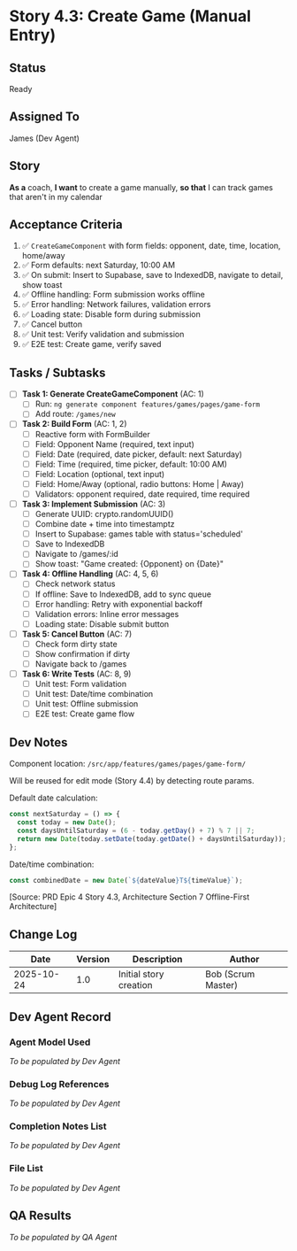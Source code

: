 # Story 4.3: Create Game (Manual Entry)

## Status
Ready

## Assigned To
James (Dev Agent)

## Story
**As a** coach,
**I want** to create a game manually,
**so that** I can track games that aren't in my calendar

## Acceptance Criteria
1. ✅ `CreateGameComponent` with form fields: opponent, date, time, location, home/away
2. ✅ Form defaults: next Saturday, 10:00 AM
3. ✅ On submit: Insert to Supabase, save to IndexedDB, navigate to detail, show toast
4. ✅ Offline handling: Form submission works offline
5. ✅ Error handling: Network failures, validation errors
6. ✅ Loading state: Disable form during submission
7. ✅ Cancel button
8. ✅ Unit test: Verify validation and submission
9. ✅ E2E test: Create game, verify saved

## Tasks / Subtasks

- [ ] **Task 1: Generate CreateGameComponent** (AC: 1)
  - [ ] Run: `ng generate component features/games/pages/game-form`
  - [ ] Add route: `/games/new`

- [ ] **Task 2: Build Form** (AC: 1, 2)
  - [ ] Reactive form with FormBuilder
  - [ ] Field: Opponent Name (required, text input)
  - [ ] Field: Date (required, date picker, default: next Saturday)
  - [ ] Field: Time (required, time picker, default: 10:00 AM)
  - [ ] Field: Location (optional, text input)
  - [ ] Field: Home/Away (optional, radio buttons: Home | Away)
  - [ ] Validators: opponent required, date required, time required

- [ ] **Task 3: Implement Submission** (AC: 3)
  - [ ] Generate UUID: crypto.randomUUID()
  - [ ] Combine date + time into timestamptz
  - [ ] Insert to Supabase: games table with status='scheduled'
  - [ ] Save to IndexedDB
  - [ ] Navigate to /games/:id
  - [ ] Show toast: "Game created: {Opponent} on {Date}"

- [ ] **Task 4: Offline Handling** (AC: 4, 5, 6)
  - [ ] Check network status
  - [ ] If offline: Save to IndexedDB, add to sync queue
  - [ ] Error handling: Retry with exponential backoff
  - [ ] Validation errors: Inline error messages
  - [ ] Loading state: Disable submit button

- [ ] **Task 5: Cancel Button** (AC: 7)
  - [ ] Check form dirty state
  - [ ] Show confirmation if dirty
  - [ ] Navigate back to /games

- [ ] **Task 6: Write Tests** (AC: 8, 9)
  - [ ] Unit test: Form validation
  - [ ] Unit test: Date/time combination
  - [ ] Unit test: Offline submission
  - [ ] E2E test: Create game flow

## Dev Notes

Component location: `/src/app/features/games/pages/game-form/`

Will be reused for edit mode (Story 4.4) by detecting route params.

Default date calculation:
```typescript
const nextSaturday = () => {
  const today = new Date();
  const daysUntilSaturday = (6 - today.getDay() + 7) % 7 || 7;
  return new Date(today.setDate(today.getDate() + daysUntilSaturday));
};
```

Date/time combination:
```typescript
const combinedDate = new Date(`${dateValue}T${timeValue}`);
```

[Source: PRD Epic 4 Story 4.3, Architecture Section 7 Offline-First Architecture]

## Change Log

| Date | Version | Description | Author |
|------|---------|-------------|---------|
| 2025-10-24 | 1.0 | Initial story creation | Bob (Scrum Master) |

## Dev Agent Record

### Agent Model Used
_To be populated by Dev Agent_

### Debug Log References
_To be populated by Dev Agent_

### Completion Notes List
_To be populated by Dev Agent_

### File List
_To be populated by Dev Agent_

## QA Results
_To be populated by QA Agent_
